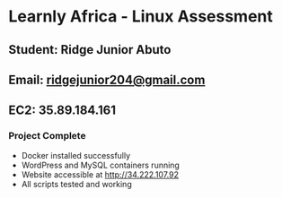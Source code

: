 # Learnly Africa - Linux Assessment
## Student: Ridge Junior Abuto
## Email: ridgejunior204@gmail.com
## EC2: 35.89.184.161

### Project Complete
- Docker installed successfully
- WordPress and MySQL containers running
- Website accessible at http://34.222.107.92
- All scripts tested and working
